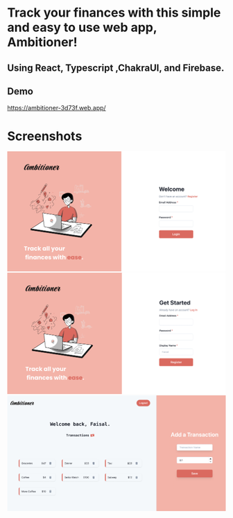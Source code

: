 # Track your finances with this simple and easy to use web app, Ambitioner!

## Using React, Typescript ,ChakraUI, and Firebase.

## Demo

https://ambitioner-3d73f.web.app/

# Screenshots
<img src="public/demo2.png">
<img src="public/demo3.png">
<img src="public/demo1.png">




